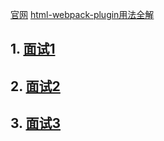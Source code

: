 [官网](https://www.webpackjs.com/concepts/)
[html-webpack-plugin用法全解](https://segmentfault.com/a/1190000007294861#articleHeader10)
## 1. [面试1](https://segmentfault.com/a/1190000016068450)
## 2. [面试2](https://segmentfault.com/a/1190000014148611)
## 3. [面试3](https://blog.csdn.net/sinat_17775997/article/details/78122999)
